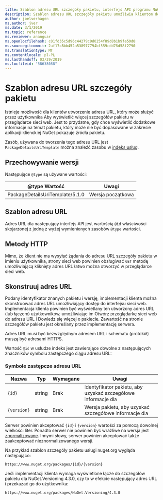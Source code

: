 ```yaml
---
title: Szablon adresu URL szczegóły pakietu, interfejs API programu NuGet
description: Szablon adresu URL szczegóły pakietu umożliwia klientom do wyświetlenia w ich interfejsu użytkownika sieci web link, aby uzyskać więcej szczegółów pakietu
author: joelverhagen
ms.author: jver
ms.date: 3/1/2019
ms.topic: reference
ms.reviewer: ananguar
ms.openlocfilehash: c01fd35c5d96c44279c9d0254f89d8b1b9fe59d8
ms.sourcegitcommit: 2af17c8bb452a538977794bf559cdd78d58f2790
ms.translationtype: MT
ms.contentlocale: pl-PL
ms.lasthandoff: 03/29/2019
ms.locfileid: "58638088"
---
```

# <a name="package-details-url-template"></a>Szablon adresu URL szczegóły pakietu

Istnieje możliwość dla klientów utworzenie adresu URL, który może służyć przez użytkownika Aby wyświetlić więcej szczegółów pakietu w przeglądarce sieci web. Jest to przydatne, gdy chce wyświetlić dodatkowe informacje na temat pakietu, który może nie być dopasowane w zakresie aplikacji klienckiej NuGet pokazuje źródła pakietu.

Zasób, używana do tworzenia tego adresu URL jest `PackageDetailsUriTemplate` można znaleźć zasobu w [indeks usług](service-index.md).

## <a name="versioning"></a>Przechowywanie wersji

Następujące `@type` są używane wartości:

@type Wartość                     | Uwagi
------------------------------- | -----
PackageDetailsUriTemplate/5.1.0 | Wersja początkowa

## <a name="url-template"></a>Szablon adresu URL

Adres URL dla następujący interfejs API jest wartością `@id` właściwości skojarzonej z jedną z wyżej wymienionych zasobów `@type` wartości.

## <a name="http-methods"></a>Metody HTTP

Mimo, że klient nie ma wysyłać żądania do adresu URL szczegóły pakietu w imieniu użytkownika, strony sieci web powinien obsługiwać `GET` metodę umożliwiającą kliknięty adres URL łatwo można otworzyć w przeglądarce sieci web.

## <a name="construct-the-url"></a>Skonstruuj adres URL

Podany identyfikator znanych pakietu i wersję, implementacji klienta można skonstruować adres URL umożliwiający dostęp do interfejsu sieci web. Implementacja klienta powinien być wyświetlany ten utworzony adres URL (lub łączem) użytkowników, umożliwiając im Otwórz przeglądarkę sieci web do adresu URL i Dowiedz się więcej o pakiecie. Zawartość na stronie szczegółów pakietu jest określany przez implementację serwera.

Adres URL musi być bezwzględnym adresem URL i schematu (protokół) muszą być adresami HTTPS.

Wartość `@id` w usłudze indeks jest zawierające dowolne z następujących znaczników symbolu zastępczego ciągu adresu URL:

### <a name="url-placeholders"></a>Symbole zastępcze adresu URL

Nazwa        | Typ    | Wymagane | Uwagi
----------- | ------- | -------- | -----
`{id}`      | string  | Brak       | Identyfikator pakietu, aby uzyskać szczegółowe informacje dla
`{version}` | string  | Brak       | Wersja pakietu, aby uzyskać szczegółowe informacje dla

Serwer powinien akceptować `{id}` i `{version}` wartości za pomocą dowolnej wielkości liter. Ponadto serwer nie powinien być wrażliwe na wersja jest [znormalizowane](https://docs.microsoft.com/en-us/nuget/reference/package-versioning#normalized-version-numbers). Innymi słowy, serwer powinien akceptować także zaakceptować nieznormalizowanego wersji.

Na przykład szablon szczegóły pakietu usługi nuget.org wygląda następująco:

    https://www.nuget.org/packages/{id}/{version}

Jeśli implementacji klienta wymaga wyświetlone łącze do szczegółów pakietu dla NuGet.Versioning 4.3.0, czy to w efekcie następujący adres URL i przekazać go do użytkownika:

    https://www.nuget.org/packages/NuGet.Versioning/4.3.0
